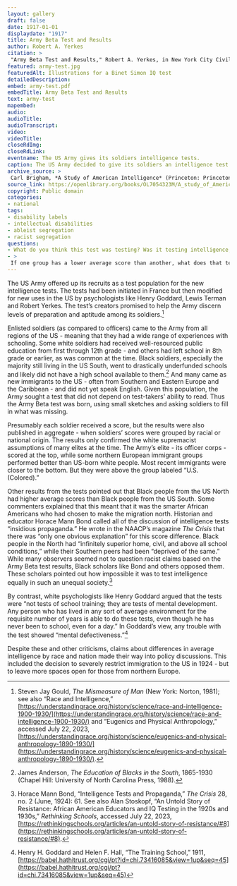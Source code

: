 ```yaml
--- 
layout: gallery
draft: false
date: 1917-01-01
displaydate: "1917"
title: Army Beta Test and Results
author: Robert A. Yerkes
citation: >
 "Army Beta Test and Results," Robert A. Yerkes, in New York City Civil Rights History Project, Accessed: [Month Day, Year], https://nyccivilrightshistory.org/gallery/army-test.
featured: army-test.jpg
featuredAlt: Illustrations for a Binet Simon IQ test
detailedDescription: 
embed: army-test.pdf
embedTitle: Army Beta Test and Results
text: army-test
mapembed: 
audio: 
audioTitle: 
audioTranscript: 
video: 
videoTitle: 
closeRdImg: 
closeRdLink: 
eventname: The US Army gives its soldiers intelligence tests.
caption: The US Army decided to give its soldiers an intelligence test. As many troops, like many Americans at the time, did not read, the test used pictures instead of words. 
archive_source: >
 Carl Brigham, *A Study of American Intelligence* (Princeton: Princeton University Press, 1923).
source_link: https://openlibrary.org/books/OL7054323M/A_study_of_American_intelligence
copyright: Public domain
categories: 
- national
tags: 
- disability labels
- intellectual disabilities
- ableist segregation
- racist segregation
questions: 
- What do you think this test was testing? Was it testing intelligence, or something else? 
- >
 If one group has a lower average score than another, what does that tell us (if anything) about the scores of individuals in that group? How do the mathematical concepts of “mean” and “range” help our thinking here?
--- 
```


The US Army offered up its recruits as a test population for the new intelligence tests.  The tests had been initiated in France but then modified for new uses in the US by psychologists like Henry Goddard, Lewis Terman and Robert Yerkes. The test’s creators  promised to help the Army discern levels of preparation and aptitude among its soldiers.[^1]

Enlisted soldiers (as compared to officers) came to the Army from all regions of the US - meaning that they had a wide range of experiences with schooling. Some white soldiers had received well-resourced public education from first through 12th grade - and others had left school in 8th grade or earlier, as was common at the time. Black soldiers, especially the majority still living in the US South, went to drastically underfunded schools and likely did not have a high school available to them.[^2] And many came as new immigrants to the US - often from Southern and Eastern Europe and the Caribbean - and did not yet speak English. Given this population, the Army sought a test that did not depend on test-takers' ability to read. Thus the Army Beta test was born, using small sketches and asking soldiers to fill in what was missing.

Presumably each soldier received a score, but the results were also published in aggregate - when soldiers’ scores were grouped by racial or national origin. The results only confirmed the white supremacist assumptions of many elites at the time. The Army’s elite - its officer corps - scored at the top, while some northern European immigrant groups performed better than US-born white people. Most recent immigrants were closer to the bottom. But they were above the group labeled “U.S. (Colored).”

Other results from the tests pointed out that Black people from the US North had higher average scores than Black people from the US South. Some commenters explained that this meant that it was the smarter African Americans who had chosen to make the migration north. Historian and educator Horace Mann Bond called all of the discussion of intelligence tests “insidious propaganda.” He wrote in the NAACP’s magazine *The Crisis* that there was “only one obvious explanation” for this score difference. Black people in the North had “infinitely superior home, civil, and above all school conditions,” while their Southern peers had been “deprived of the same.” While many observers seemed not to question racist claims based on the Army Beta test results, Black scholars like Bond and others opposed them. These scholars pointed out how impossible it was to test intelligence equally in such an unequal society.[^3]

By contrast, white psychologists like Henry Goddard argued that the tests were “not tests of school training; they are tests of mental development. Any person who has lived in any sort of average environment for the requisite number of years is able to do these tests, even though he has never been to school, even for a day.” In Goddard’s view, any trouble with the test showed “mental defectiveness.”[^4]

Despite these and other criticisms, claims about differences in average intelligence by race and nation made their way into policy discussions. This included the decision to severely restrict immigration to the US in 1924 - but to leave more spaces open for those from northern Europe.

[^1]: Steven Jay Gould, *The Mismeasure of Man* (New York: Norton, 1981); see also “Race and Intelligence,” [https://understandingrace.org/history/science/race-and-intelligence-1900-1930/](https://understandingrace.org/history/science/race-and-intelligence-1900-1930/) and ”Eugenics and Physical Anthropology,” accessed July 22, 2023, [https://understandingrace.org/history/science/eugenics-and-physical-anthropology-1890-1930/](https://understandingrace.org/history/science/eugenics-and-physical-anthropology-1890-1930/). 

[^2]: James Anderson, *The Education of Blacks in the South*, 1865-1930 (Chapel Hill: University of North Carolina Press, 1988).

[^3]: Horace Mann Bond, “Intelligence Tests and Propaganda,” *The Crisis* 28, no. 2 (June, 1924): 61. See also Alan Stoskopf, “An Untold Story of Resistance: African American Educators and IQ Testing in the 1920s and 1930s,” *Rethinking Schools*, accessed July 22, 2023, [https://rethinkingschools.org/articles/an-untold-story-of-resistance/#8](https://rethinkingschools.org/articles/an-untold-story-of-resistance/#8).

[^4]: Henry H. Goddard and Helen F. Hall, “The Training School,” 1911, [https://babel.hathitrust.org/cgi/pt?id=chi.73416085&view=1up&seq=45](https://babel.hathitrust.org/cgi/pt?id=chi.73416085&view=1up&seq=45)
